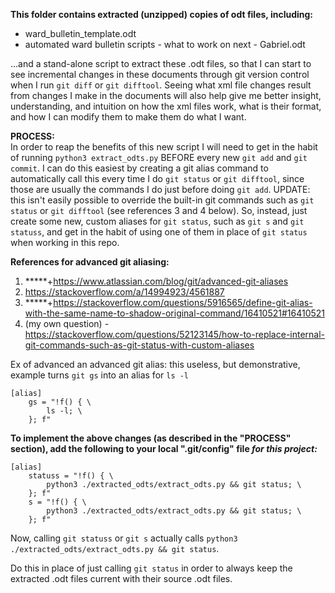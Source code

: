 
**This folder contains extracted (unzipped) copies of odt files, including:**

- ward_bulletin_template.odt
- automated ward bulletin scripts - what to work on next - Gabriel.odt

...and a stand-alone script to extract these .odt files, so that I can start to see incremental changes in these documents through git version control when I run `git diff` or `git difftool`. Seeing what xml file changes result from changes I make in the documents will also help give me better insight, understanding, and intuition on how the xml files work, what is their format, and how I can modify them to make them do what I want.

**PROCESS:**  
In order to reap the benefits of this new script I will need to get in the habit of running `python3 extract_odts.py` BEFORE every new `git add` and `git commit`. I can do this easiest by creating a git alias command to automatically call this every time I do `git status` or `git difftool`, since those are usually the commands I do just before doing `git add`. UPDATE: this isn't easily possible to override the built-in git commands such as `git status` or `git difftool` (see references 3 and 4 below). So, instead, just create some new, custom aliases for `git status`, such as `git s` and `git statuss`, and get in the habit of using one of them in place of `git status` when working in this repo.

**References for advanced git aliasing:**  
1. *****+https://www.atlassian.com/blog/git/advanced-git-aliases
2. https://stackoverflow.com/a/14994923/4561887
3. *****+https://stackoverflow.com/questions/5916565/define-git-alias-with-the-same-name-to-shadow-original-command/16410521#16410521
4. (my own question) - https://stackoverflow.com/questions/52123145/how-to-replace-internal-git-commands-such-as-git-status-with-custom-aliases

Ex of advanced an advanced git alias: this useless, but demonstrative, example turns `git gs` into an alias for `ls -l`
```
[alias]
    gs = "!f() { \
        ls -l; \
    }; f"
```

**To implement the above changes (as described in the "PROCESS" section), add the following to your local ".git/config" file *for this project:***

```
[alias]
    statuss = "!f() { \
        python3 ./extracted_odts/extract_odts.py && git status; \
    }; f"
    s = "!f() { \
        python3 ./extracted_odts/extract_odts.py && git status; \
    }; f"
```

Now, calling `git statuss` or `git s` actually calls `python3 ./extracted_odts/extract_odts.py && git status`.

Do this in place of just calling `git status` in order to always keep the extracted .odt files current with their source .odt files.

